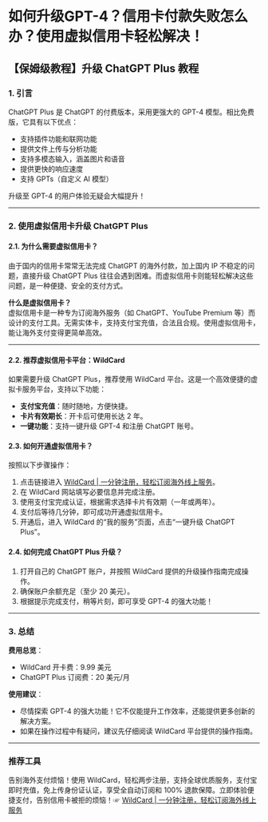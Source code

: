# 如何升级GPT-4？信用卡付款失败怎么办？使用虚拟信用卡轻松解决！

## 【保姆级教程】升级 ChatGPT Plus 教程

### 1. 引言

ChatGPT Plus 是 ChatGPT 的付费版本，采用更强大的 GPT-4 模型。相比免费版，它具有以下优点：

- 支持插件功能和联网功能  
- 提供文件上传与分析功能  
- 支持多模态输入，涵盖图片和语音  
- 提供更快的响应速度  
- 支持 GPTs（自定义 AI 模型）

升级至 GPT-4 的用户体验无疑会大幅提升！

---

### 2. 使用虚拟信用卡升级 ChatGPT Plus

#### 2.1. 为什么需要虚拟信用卡？

由于国内的信用卡常常无法完成 ChatGPT 的海外付款，加上国内 IP 不稳定的问题，直接升级 ChatGPT Plus 往往会遇到困难。而虚拟信用卡则能轻松解决这些问题，是一种便捷、安全的支付方式。

**什么是虚拟信用卡？**  
虚拟信用卡是一种专为订阅海外服务（如 ChatGPT、YouTube Premium 等）而设计的支付工具。无需实体卡，支持支付宝充值，合法且合规。使用虚拟信用卡，能让海外支付变得更简单高效。

---

#### 2.2. 推荐虚拟信用卡平台：WildCard

如果需要升级 ChatGPT Plus，推荐使用 WildCard 平台。这是一个高效便捷的虚拟卡服务平台，支持以下功能：

- **支付宝充值**：随时随地，方便快捷。  
- **卡片有效期长**：开卡后可使用长达 2 年。  
- **一键功能**：支持一键升级 GPT-4 和注册 ChatGPT 账号。

#### 2.3. 如何开通虚拟信用卡？

按照以下步骤操作：

1. 点击链接进入 [WildCard | 一分钟注册，轻松订阅海外线上服务](https://bit.ly/bewildcard)。  
2. 在 WildCard 网站填写必要信息并完成注册。  
3. 使用支付宝完成认证，根据需求选择卡片有效期（一年或两年）。  
4. 支付后等待几分钟，即可成功开通虚拟信用卡。  
5. 开通后，进入 WildCard 的“我的服务”页面，点击“一键升级 ChatGPT Plus”。

#### 2.4. 如何完成 ChatGPT Plus 升级？

1. 打开自己的 ChatGPT 账户，并按照 WildCard 提供的升级操作指南完成操作。  
2. 确保账户余额充足（至少 20 美元）。  
3. 根据提示完成支付，稍等片刻，即可享受 GPT-4 的强大功能！

---

### 3. 总结

**费用总览**：  
- WildCard 开卡费：9.99 美元  
- ChatGPT Plus 订阅费：20 美元/月

**使用建议**：  
- 尽情探索 GPT-4 的强大功能！它不仅能提升工作效率，还能提供更多创新的解决方案。  
- 如果在操作过程中有疑问，建议先仔细阅读 WildCard 平台提供的操作指南。

---

### 推荐工具

告别海外支付烦恼！使用 WildCard，轻松两步注册，支持全球优质服务，支付宝即时充值，免上传身份证认证，享受全自动订阅和 100% 退款保障。立即体验便捷支付，告别信用卡被拒的烦恼！☞ [WildCard | 一分钟注册，轻松订阅海外线上服务](https://bit.ly/bewildcard)
